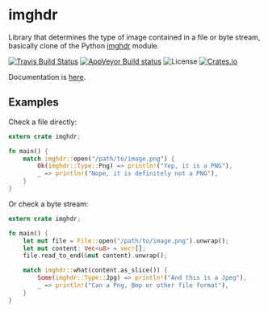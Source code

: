 # imghdr

Library that determines the type of image contained in a file or byte stream, basically clone of the Python [imghdr](docs.python.org/library/imghdr.html) module.

[![Travis Build Status](https://travis-ci.org/svartalf/rust-imghdr.svg?branch=master)](https://travis-ci.org/svartalf/rust-imghdr)
[![AppVeyor Build status](https://ci.appveyor.com/api/projects/status/b76fds0oafhyj8gi?svg=true)](https://ci.appveyor.com/project/svartalf/rust-imghdr)
![License](http://img.shields.io/:license-mit-blue.svg)
[![Crates.io](https://img.shields.io/badge/crates.io-imghdr-green.svg)](https://crates.io/crates/imghdr)

Documentation is [here](https://svartalf.github.io/rust-imghdr/imghdr/index.html).

## Examples

Check a file directly:

```rust
extern crate imghdr;

fn main() {
    match imghdr::open("/path/to/image.png") {
        Ok(imghdr::Type::Png) => println!("Yep, it is a PNG"),
        _ => println!("Nope, it is definitely not a PNG"),
    }
}
```

Or check a byte stream:

```rust
extern crate imghdr;

fn main() {
    let mut file = File::open("/path/to/image.png").unwrap();
    let mut content: Vec<u8> = vec![];
    file.read_to_end(&mut content).unwrap();

    match imghdr::what(content.as_slice()) {
        Some(imghdr::Type::Jpg) => println!("And this is a Jpeg"),
        _ => println!("Can a Png, Bmp or other file format"),
    }
}
```